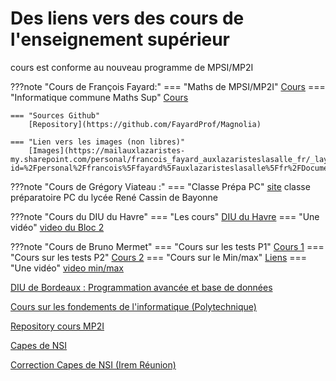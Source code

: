 # Des liens vers des cours de l'enseignement supérieur

cours est conforme au nouveau programme de MPSI/MP2I

???note "Cours de François Fayard:"
    === "Maths de MPSI/MP2I"
        [Cours](https://mailauxlazaristes-my.sharepoint.com/personal/francois_fayard_auxlazaristeslasalle_fr/_layouts/15/onedrive.aspx?id=%2Fpersonal%2Ffrancois%5Ffayard%5Fauxlazaristeslasalle%5Ffr%2FDocuments%2FPartage%2Fcours%2Dmaths%2Epdf&parent=%2Fpersonal%2Ffrancois%5Ffayard%5Fauxlazaristeslasalle%5Ffr%2FDocuments%2FPartage&ga=1)
    === "Informatique commune Maths Sup"
        [Cours](https://mailauxlazaristes-my.sharepoint.com/personal/francois_fayard_auxlazaristeslasalle_fr/_layouts/15/onedrive.aspx?id=%2Fpersonal%2Ffrancois%5Ffayard%5Fauxlazaristeslasalle%5Ffr%2FDocuments%2FPartage%2Fcours%2Dpython%2Epdf&parent=%2Fpersonal%2Ffrancois%5Ffayard%5Fauxlazaristeslasalle%5Ffr%2FDocuments%2FPartage&ga=1)



    === "Sources Github" 
        [Repository](https://github.com/FayardProf/Magnolia)

    === "Lien vers les images (non libres)"
        [Images](https://mailauxlazaristes-my.sharepoint.com/personal/francois_fayard_auxlazaristeslasalle_fr/_layouts/15/onedrive.aspx?id=%2Fpersonal%2Ffrancois%5Ffayard%5Fauxlazaristeslasalle%5Ffr%2FDocuments%2FPartage%2FImages%2Ezip&parent=%2Fpersonal%2Ffrancois%5Ffayard%5Fauxlazaristeslasalle%5Ffr%2FDocuments%2FPartage&ga=1)

???note "Cours de Grégory Viateau :"
    === "Classe Prépa PC"
        [site](http://infoprepa.free.fr/) classe préparatoire PC du lycée René Cassin de Bayonne

???note "Cours du DIU du Havre"
    === "Les cours"
        [DIU du Havre](https://mermet.users.greyc.fr/Enseignement/EnseignementInformatiqueLycee/Havre/)
    === "Une vidéo"
        [video du Bloc 2](https://www.youtube.com/watch?v=Z-Wrpy1yL0A)

???note "Cours de Bruno Mermet"
    === "Cours sur les tests P1"
        [Cours 1](https://mermet.users.greyc.fr/Formations/FormationTestsMai2021/)
    === "Cours sur les tests P2"
        [Cours 2](https://mermet.users.greyc.fr/Enseignement/EnseignementInformatiqueLycee/Havre/Algorithmique/tests.html)
    === "Cours sur le Min/max"
        [Liens](https://mermet.users.greyc.fr/Formations/FormationMinMaxAvril2021/)
    === "Une vidéo"
        [video min/max](https://www.youtube.com/watch?v=3LdhPtv87k0)

[DIU de Bordeaux : Programmation avancée et base de données](https://diu-uf-bordeaux.github.io/bloc4/)

[Cours sur les fondements de l'informatique (Polytechnique)](https://www.enseignement.polytechnique.fr/informatique/INF412/i.php?n=Main.Poly)


[Repository cours MP2I](https://github.com/mp2i-info/mp2i-info.github.io)

[Capes de NSI](https://capes-nsi.org/ressources/#session-2022)

    
    
[Correction Capes de NSI (Irem Réunion)](https://irem.univ-reunion.fr/spip.php?rubrique169)


  
             